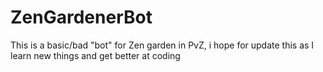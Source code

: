 # ZenGardenerBot
This is a basic/bad "bot" for Zen garden in PvZ, i hope for update this as I learn new things and get better at coding
